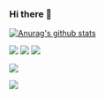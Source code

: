 ### Hi there 👋

[![Anurag's github stats](https://github-readme-stats.vercel.app/api?username=jumining)](https://github.com/anuraghazra/github-readme-stats)

<img src="https://img.shields.io/badge/C++-11B48A?style=flat-square&logo=C%2B%2B&logoColor=white"/></a> <img src="https://img.shields.io/badge/Python-3766AB?style=flat-square&logo=Python&logoColor=white"/></a> <img src="https://img.shields.io/badge/Java-007396?style=flat-square&logo=Java&logoColor=white"/></a>
</br>

<img src="https://img.shields.io/badge/Instagram-E4405F?style=flat-square&logo=Instagram&logoColor=white&link=https://www.instagram.com/juminining/"/></a>

<img src="https://img.shields.io/badge/Instagram-E4405F?style=flat-square&logo=Instagram&logoColor=white&link=https://www.instagram.com/juminining/"/>



<!--
**jumining/jumining** is a ✨ _special_ ✨ repository because its `README.md` (this file) appears on your GitHub profile.

Here are some ideas to get you started:

- 🔭 I’m currently working on ...
- 🌱 I’m currently learning ...
- 👯 I’m looking to collaborate on ...
- 🤔 I’m looking for help with ...
- 💬 Ask me about ...
- 📫 How to reach me: ...
- 😄 Pronouns: ...
- ⚡ Fun fact: ...
-->
